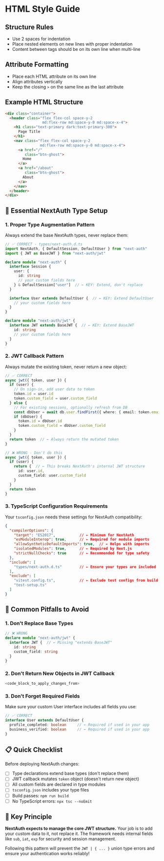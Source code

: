 # HTML Style Guide

## Structure Rules
- Use 2 spaces for indentation
- Place nested elements on new lines with proper indentation
- Content between tags should be on its own line when multi-line

## Attribute Formatting
- Place each HTML attribute on its own line
- Align attributes vertically
- Keep the closing `>` on the same line as the last attribute

## Example HTML Structure

```html
<div class="container">
  <header class="flex flex-col space-y-2
                 md:flex-row md:space-y-0 md:space-x-4">
    <h1 class="text-primary dark:text-primary-300">
      Page Title
    </h1>
    <nav class="flex flex-col space-y-2
                md:flex-row md:space-y-0 md:space-x-4">
      <a href="/"
         class="btn-ghost">
        Home
      </a>
      <a href="/about"
         class="btn-ghost">
        About
      </a>
    </nav>
  </header>
</div>
```

## 🔧 Essential NextAuth Type Setup

### 1. **Proper Type Augmentation Pattern**
Always extend the base NextAuth types, never replace them:

```typescript
// ✅ CORRECT - types/next-auth.d.ts
import NextAuth, { DefaultSession, DefaultUser } from "next-auth"
import { JWT as BaseJWT } from "next-auth/jwt"

declare module "next-auth" {
  interface Session {
    user: {
      id: string
      // your custom fields here
    } & DefaultSession["user"]  // ← KEY: Extend, don't replace
  }

  interface User extends DefaultUser {  // ← KEY: Extend DefaultUser
    // your custom fields here
  }
}

declare module "next-auth/jwt" {
  interface JWT extends BaseJWT {  // ← KEY: Extend BaseJWT
    id: string
    // your custom fields here
  }
}
```

### 2. **JWT Callback Pattern**
Always mutate the existing token, never return a new object:

```typescript
// ✅ CORRECT
async jwt({ token, user }) {
  if (user) {
    // On sign-in, add user data to token
    token.id = user.id
    token.custom_field = user.custom_field
  } else {
    // For existing sessions, optionally refresh from DB
    const dbUser = await db.user.findFirst({ where: { email: token.email }})
    if (dbUser) {
      token.id = dbUser.id
      token.custom_field = dbUser.custom_field
    }
  }
  return token  // ← Always return the mutated token
}

// ❌ WRONG - Don't do this
async jwt({ token, user }) {
  if (user) {
    return {  // ← This breaks NextAuth's internal JWT structure
      id: user.id,
      custom_field: user.custom_field
    }
  }
  return token
}
```

### 3. **TypeScript Configuration Requirements**
Your `tsconfig.json` needs these settings for NextAuth compatibility:

```json
{
  "compilerOptions": {
    "target": "ES2017",           // ← Minimum for NextAuth
    "esModuleInterop": true,      // ← Required for module imports
    "allowSyntheticDefaultImports": true,  // ← Helps with imports
    "isolatedModules": true,      // ← Required by Next.js
    "strictNullChecks": true      // ← Recommended for type safety
  },
  "include": [
    "types/next-auth.d.ts"        // ← Ensure your types are included
  ],
  "exclude": [
    "vitest.config.ts",           // ← Exclude test configs from build
    "test-setup.ts"
  ]
}
```

## 🚨 Common Pitfalls to Avoid

### 1. **Don't Replace Base Types**
```typescript
// ❌ WRONG
declare module "next-auth/jwt" {
  interface JWT {  // ← Missing "extends BaseJWT"
    id: string
    custom_field: string
  }
}
```

### 2. **Don't Return New Objects in JWT Callback**
```typescript
<code_block_to_apply_changes_from>
```

### 3. **Don't Forget Required Fields**
Make sure your custom User interface includes all fields you use:
```typescript
// ✅ CORRECT
interface User extends DefaultUser {
  profile_completed: boolean     // ← Required if used in your app
  business_verified: boolean     // ← Required if used in your app
}
```

## 📋 Quick Checklist

Before deploying NextAuth changes:

- [ ] Type declarations extend base types (don't replace them)
- [ ] JWT callback mutates `token` object (doesn't return new object)
- [ ] All custom fields are declared in type modules
- [ ] `tsconfig.json` includes your type files
- [ ] Build passes: `npm run build`
- [ ] No TypeScript errors: `npx tsc --noEmit`

## 🎯 Key Principle

**NextAuth expects to manage the core JWT structure.** Your job is to add your custom data to it, not replace it. The framework needs internal fields like `sub`, `iat`, `exp` for security and session management.

Following this pattern will prevent the `JWT | { ... }` union type errors and ensure your authentication works reliably!
